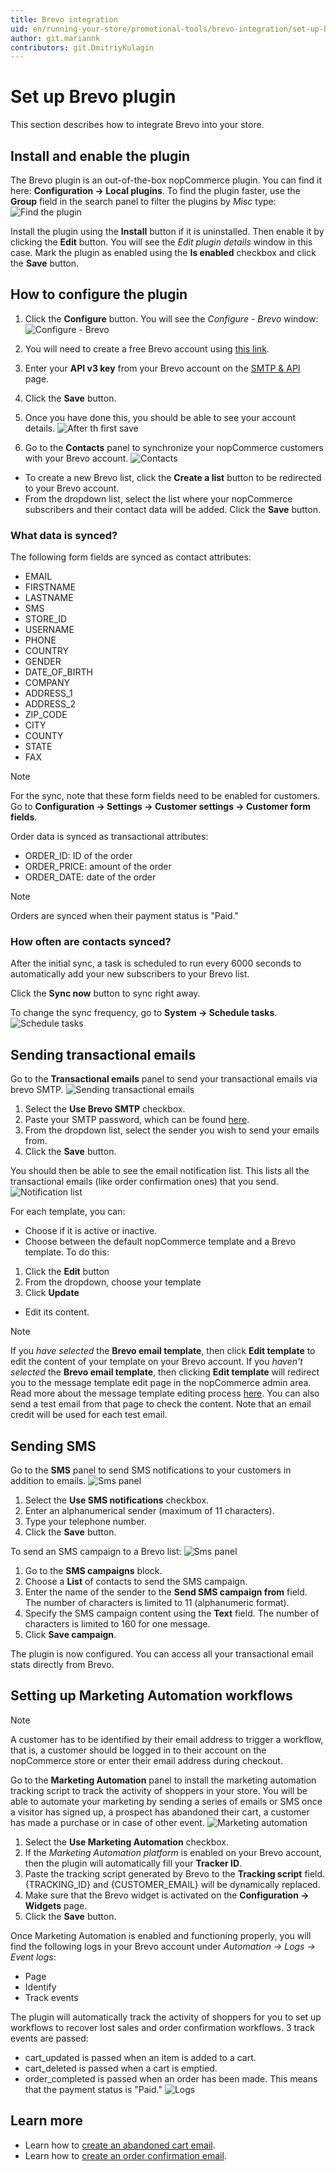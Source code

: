 ```yaml
---
title: Brevo integration
uid: en/running-your-store/promotional-tools/brevo-integration/set-up-brevo-plugin
author: git.mariannk
contributors: git.DmitriyKulagin
---
```


# Set up Brevo plugin

This section describes how to integrate Brevo into your store.

## Install and enable the plugin

The Brevo plugin is an out-of-the-box nopCommerce plugin. You can find it here: **Configuration → Local plugins**. To find the plugin faster, use the **Group** field in the search panel to filter the plugins by *Misc* type:
![Find the plugin](_static/set-up-brevo-plugin/plugin-list.jpg)

Install the plugin using the **Install** button if it is uninstalled. Then enable it by clicking the **Edit** button. You will see the *Edit plugin details* window in this case. Mark the plugin as enabled using the **Is enabled** checkbox and click the **Save** button.

## How to configure the plugin

1. Click the **Configure** button. You will see the *Configure - Brevo* window:
![Configure - Brevo](_static/set-up-brevo-plugin/configure-window.jpg)

1. You will need to create a free Brevo account using [this link](https://get.brevo.com/5f897rrc6cwa).

1. Enter your **API v3 key** from your Brevo account on the [SMTP & API](https://account.brevo.com/advanced/api/) page.

1. Click the **Save** button.

1. Once you have done this, you should be able to see your account details.
![After th first save](_static/set-up-brevo-plugin/general-panel.jpg)

1. Go to the **Contacts** panel to synchronize your nopCommerce customers with your Brevo account.
![Contacts](_static/set-up-brevo-plugin/contacts-panel.jpg)

* To create a new Brevo list, click the **Create a list** button to be redirected to your Brevo account.
* From the dropdown list, select the list where your nopCommerce subscribers and their contact data will be added. Click the **Save** button.

### What data is synced?

The following form fields are synced as contact attributes:

* EMAIL
* FIRSTNAME
* LASTNAME
* SMS
* STORE_ID
* USERNAME
* PHONE
* COUNTRY
* GENDER
* DATE_OF_BIRTH
* COMPANY
* ADDRESS_1
* ADDRESS_2
* ZIP_CODE
* CITY
* COUNTY
* STATE
* FAX

> [!NOTE]
>
> For the sync, note that these form fields need to be enabled for customers. Go to **Configuration → Settings → Customer settings → Customer form fields**.

Order data is synced as transactional attributes:

* ORDER_ID: ID of the order
* ORDER_PRICE: amount of the order
* ORDER_DATE: date of the order

> [!NOTE]
>
> Orders are synced when their payment status is "Paid."

### How often are contacts synced?

After the initial sync, a task is scheduled to run every 6000 seconds to automatically add your new subscribers to your Brevo list.

Click the **Sync now** button to sync right away.

To change the sync frequency, go to **System → Schedule tasks**.
![Schedule tasks](_static/set-up-brevo-plugin/configure-task.jpg)

## Sending transactional emails

Go to the **Transactional emails** panel to send your transactional emails via brevo SMTP.
![Sending transactional emails](_static/set-up-brevo-plugin/email-panel.jpg)

1. Select the **Use Brevo SMTP** checkbox.
1. Paste your SMTP password, which can be found [here](https://account.brevo.com/advanced/api).
1. From the dropdown list, select the sender you wish to send your emails from.
1. Click the **Save** button.

You should then be able to see the email notification list. This lists all the transactional emails (like order confirmation ones) that you send.
![Notification list](_static/set-up-brevo-plugin/email-list.jpg)

For each template, you can:

* Choose if it is active or inactive.
* Choose between the default nopCommerce template and a Brevo template. To do this:

 1. Click the **Edit** button
 1. From the dropdown, choose your template
 1. Click **Update**

* Edit its content.

> [!NOTE]
>
> If you *have selected* the **Brevo email template**, then click **Edit template** to edit the content of your template on your Brevo account.
If you *haven't selected* the **Brevo email template**, then clicking **Edit template** will redirect you to the message template edit page in the nopCommerce admin area. Read more about the message template editing process [here](xref:en/running-your-store/content-management/message-templates). You can also send a test email from that page to check the content. Note that an email credit will be used for each test email.

## Sending SMS

Go to the **SMS** panel to send SMS notifications to your customers in addition to emails.
![Sms panel](_static/set-up-brevo-plugin/sms-panel.jpg)

1. Select the **Use SMS notifications** checkbox.
1. Enter an alphanumerical sender (maximum of 11 characters).
1. Type your telephone number.
1. Click the **Save** button.

To send an SMS campaign to a Brevo list:
![Sms panel](_static/set-up-brevo-plugin/sma-campaigns.jpg)

1. Go to the **SMS campaigns** block.
1. Choose a **List** of contacts to send the SMS campaign.
1. Enter the name of the sender to the **Send SMS campaign from** field. The number of characters is limited to 11 (alphanumeric format).
1. Specify the SMS campaign content using the **Text** field. The number of characters is limited to 160 for one message.
1. Click **Save campaign**.

The plugin is now configured. You can access all your transactional email stats directly from Brevo.

## Setting up Marketing Automation workflows

> [!NOTE]
>
> A customer has to be identified by their email address to trigger a workflow, that is, a customer should be logged in to their account on the nopCommerce store or enter their email address during checkout.

Go to the **Marketing Automation** panel to install the marketing automation tracking script to track the activity of shoppers in your store. You will be able to automate your marketing by sending a series of emails or SMS once a visitor has signed up, a prospect has abandoned their cart, a customer has made a purchase or in case of other event.
![Marketing automation](_static/set-up-brevo-plugin/marketing-automation.jpg)

1. Select the **Use Marketing Automation** checkbox.
1. If the *Marketing Automation platform* is enabled on your Brevo account, then the plugin will automatically fill your **Tracker ID**.
1. Paste the tracking script generated by Brevo to the **Tracking script** field. {TRACKING_ID} and {CUSTOMER_EMAIL} will be dynamically replaced.
1. Make sure that the Brevo widget is activated on the **Configuration → Widgets** page.
1. Click the **Save** button.

Once Marketing Automation is enabled and functioning properly, you will find the following logs in your Brevo account under *Automation → Logs → Event logs*:

* Page
* Identify
* Track events

The plugin will automatically track the activity of shoppers for you to set up workflows to recover lost sales and order confirmation workflows. 3 track events are passed:

* cart_updated is passed when an item is added to a cart.
* cart_deleted is passed when a cart is emptied.
* order_completed is passed when an order has been made. This means that the payment status is "Paid."
![Logs](_static/set-up-brevo-plugin/logs.png)

## Learn more

* Learn how to [create an abandoned cart email](xref:en/running-your-store/promotional-tools/brevo-integration/recover-abandoned-carts).
* Learn how to [create an order confirmation email](xref:en/running-your-store/promotional-tools/brevo-integration/send-an-order-confirmation-email).
